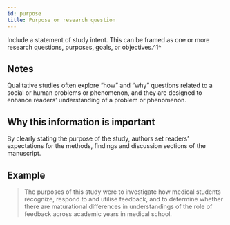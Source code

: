 ```yaml
---
id: purpose
title: Purpose or research question
---
```

Include a statement of study intent. This can be framed as one or more research questions, purposes, goals, or objectives.^1^

## Notes

Qualitative studies often explore “how” and “why” questions related to a social or human problems or phenomenon, and they are designed to enhance readers’ understanding of a problem or phenomenon.

## Why this information is important

By clearly stating the purpose of the study, authors set readers’ expectations for the methods, findings and discussion sections of the manuscript.

## Example

> The purposes of this study were to investigate how medical students recognize, respond to and utilise feedback, and to determine whether there are maturational differences in understandings of the role of feedback across academic years in medical school.

